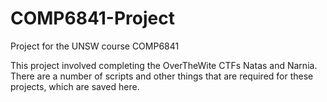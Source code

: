 # COMP6841-Project
Project for the UNSW course COMP6841

This project involved completing the OverTheWite CTFs Natas and Narnia. There are a number of scripts and other things that are required for these projects, which are saved here.
